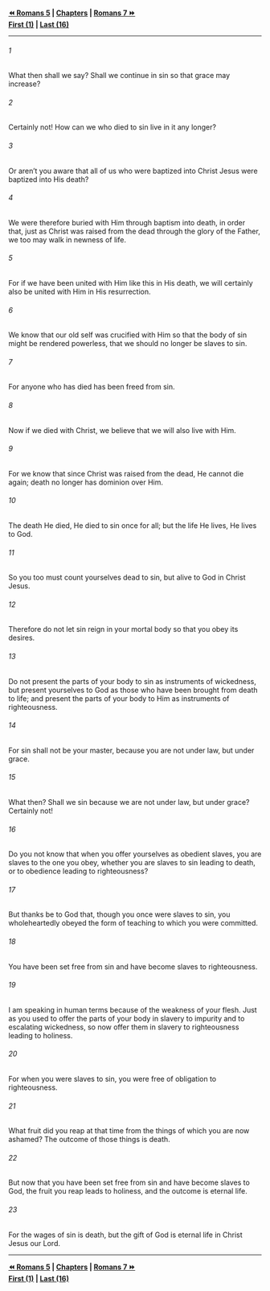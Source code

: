   
**[⏪ Romans 5](./Romans%205.md) | [Chapters](./_index.md) | [Romans 7 ⏩](./Romans%207.md)**  
**[First (1)](./Romans%201.md) | [Last (16)](./Romans%2016.md)**  
  
---  
  
###### 1  
What then shall we say? Shall we continue in sin so that grace may increase?  
  
###### 2  
Certainly not! How can we who died to sin live in it any longer?  
  
###### 3  
Or aren’t you aware that all of us who were baptized into Christ Jesus were baptized into His death?  
  
###### 4  
We were therefore buried with Him through baptism into death, in order that, just as Christ was raised from the dead through the glory of the Father, we too may walk in newness of life.  
  
###### 5  
For if we have been united with Him like this in His death, we will certainly also be united with Him in His resurrection.  
  
###### 6  
We know that our old self was crucified with Him so that the body of sin might be rendered powerless, that we should no longer be slaves to sin.  
  
###### 7  
For anyone who has died has been freed from sin.  
  
###### 8  
Now if we died with Christ, we believe that we will also live with Him.  
  
###### 9  
For we know that since Christ was raised from the dead, He cannot die again; death no longer has dominion over Him.  
  
###### 10  
The death He died, He died to sin once for all; but the life He lives, He lives to God.  
  
###### 11  
So you too must count yourselves dead to sin, but alive to God in Christ Jesus.  
  
###### 12  
Therefore do not let sin reign in your mortal body so that you obey its desires.  
  
###### 13  
Do not present the parts of your body to sin as instruments of wickedness, but present yourselves to God as those who have been brought from death to life; and present the parts of your body to Him as instruments of righteousness.  
  
###### 14  
For sin shall not be your master, because you are not under law, but under grace.  
  
###### 15  
What then? Shall we sin because we are not under law, but under grace? Certainly not!  
  
###### 16  
Do you not know that when you offer yourselves as obedient slaves, you are slaves to the one you obey, whether you are slaves to sin leading to death, or to obedience leading to righteousness?  
  
###### 17  
But thanks be to God that, though you once were slaves to sin, you wholeheartedly obeyed the form of teaching to which you were committed.  
  
###### 18  
You have been set free from sin and have become slaves to righteousness.  
  
###### 19  
I am speaking in human terms because of the weakness of your flesh. Just as you used to offer the parts of your body in slavery to impurity and to escalating wickedness, so now offer them in slavery to righteousness leading to holiness.  
  
###### 20  
For when you were slaves to sin, you were free of obligation to righteousness.  
  
###### 21  
What fruit did you reap at that time from the things of which you are now ashamed? The outcome of those things is death.  
  
###### 22  
But now that you have been set free from sin and have become slaves to God, the fruit you reap leads to holiness, and the outcome is eternal life.  
  
###### 23  
For the wages of sin is death, but the gift of God is eternal life in Christ Jesus our Lord.  
  
  
---  
  
**[⏪ Romans 5](./Romans%205.md) | [Chapters](./_index.md) | [Romans 7 ⏩](./Romans%207.md)**  
**[First (1)](./Romans%201.md) | [Last (16)](./Romans%2016.md)**  
  
